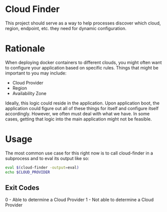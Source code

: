 # Cloud Finder

This project should serve as a way to help processes discover which cloud,
region, endpoint, etc. they need for dynamic configuration. 


# Rationale

When deploying docker containers to different clouds, you might often want to
configure your application based on specific rules. Things that might be
important to you may include:

* Cloud Provider
* Region
* Availability Zone

Ideally, this logic could reside in the application. Upon application boot,
the application could figure out all of these things for itself and configure
itself accordingly. However, we often must deal with what we have. In some
cases, getting that logic into the main application might not be feasible.

# Usage

The most common use case for this right now is to call cloud-finder in a
subprocess and to eval its output like so:

```sh
eval $(cloud-finder -output=eval)
echo $CLOUD_PROVIDER
```


## Exit Codes

0 - Able to determine a Cloud Provider
1 - Not able to determine a Cloud Provider
